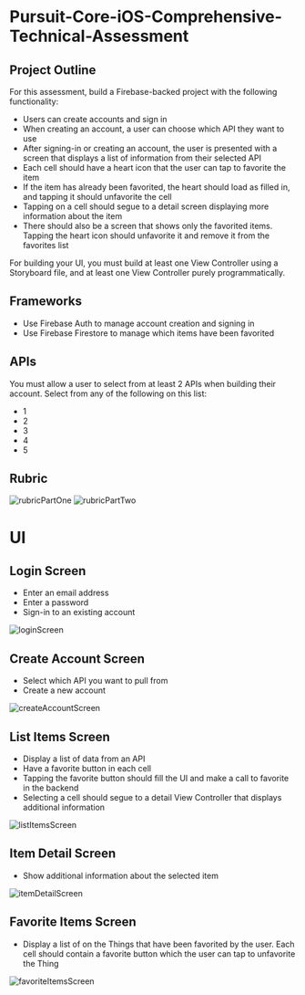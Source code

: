 # Pursuit-Core-iOS-Comprehensive-Technical-Assessment

## Project Outline

For this assessment, build a Firebase-backed project with the following functionality:

- Users can create accounts and sign in
- When creating an account, a user can choose which API they want to use
- After signing-in or creating an account, the user is presented with a screen that displays a list of information from their selected API
- Each cell should have a heart icon that the user can tap to favorite the item
- If the item has already been favorited, the heart should load as filled in, and tapping it should unfavorite the cell
- Tapping on a cell should segue to a detail screen displaying more information about the item
- There should also be a screen that shows only the favorited items.  Tapping the heart icon should unfavorite it and remove it from the favorites list

For building your UI, you must build at least one View Controller using a Storyboard file, and at least one View Controller purely programmatically.

## Frameworks

- Use Firebase Auth to manage account creation and signing in
- Use Firebase Firestore to manage which items have been favorited

## APIs

You must allow a user to select from at least 2 APIs when building their account.  Select from any of the following on this list:

- 1
- 2
- 3
- 4
- 5

## Rubric

![rubricPartOne](./images/rubricPartOne.png)
![rubricPartTwo](./images/rubricPartTwo.png)

# UI

## Login Screen

- Enter an email address
- Enter a password
- Sign-in to an existing account

![loginScreen](./images/loginScreen.png)

## Create Account Screen

- Select which API you want to pull from
- Create a new account

![createAccountScreen](./images/createAccountScreen.png)

## List Items Screen

- Display a list of data from an API
- Have a favorite button in each cell
- Tapping the favorite button should fill the UI and make a call to favorite in the backend
- Selecting a cell should segue to a detail View Controller that displays additional information

![listItemsScreen](./images/listItemsScreen.png)

## Item Detail Screen

- Show additional information about the selected item

![itemDetailScreen](./images/itemDetailScreen.png)

## Favorite Items Screen

- Display a list of on the Things that have been favorited by the user.  Each cell should contain a favorite button which the user can tap to unfavorite the Thing

![favoriteItemsScreen](./images/favoriteItemsScreen.png)
